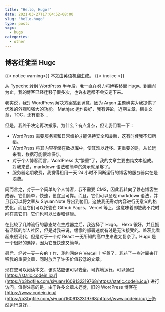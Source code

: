 ```yaml
---
title: "Hello, Hugo!"
date: 2021-03-27T17:04:52+08:00
slug: "hello-hugo"
type: posts
tags:
  - hugo
categories:
  - other
---
```


## 博客迁徙至 Hugo

{{< notice warning>}}
本文由英语机翻生成。
{{< /notice >}}

从 Typecho 转到 WordPress 半年后，我一直在努力将博客移至 Hugo。到目前为止，我的博客已经迁移了很多次，也许永远都不会安定下来。

老实说，我对 WordPress 解决方案感到满意，因为 Argon 主题确实为我提供了优雅的外观和强大的功能。 Mathjax 运作良好，我有评论，近期文章，相关文章，TOC，还有更多...

但是，我终于决定再次搬家。为什么？有点复杂，但让我们看一下：

- WordPress 需要服务器和日常维护才能保持安全和最新，这有时使我不知所措。
- WordPress 将其内容存储在数据库中，使其难以迁移。更重要的是，从长远来看，数据可能很难保存。
- 对于个人博客而言，WordPress 太“繁重”了，我的文章主要由纯文本组成。对我来说，markdown 语法和简单的演示就足够了。
- 服务器定期收费，我觉得租用一天 24 小时不间断运行的博客的服务器实在是浪费。

简而言之，对于一个简单的个人博客，我不需要 CMS，因此我转向了静态博客生成器。它们简单，快速，便宜且可靠。而且，它们可以呈现 markdown 语法，并且我可以将文章从 Siyuan Note 导出到他们，这使我无需对内容进行无意义的格式化。而且它们可以托管在 Github Pages，Vercel 等上，这意味着即使我不花时间在意它们，它们也可以长寿和健康。

在比较了几种流行的静态站点生成器之后，我选择了 Hugo。 Hexo 很好，并且拥有活跃的华人社区，但是对我来说，缓慢的部署速度有时是无法接受的。盖茨比看起来很现代，但是对于一个对 React 一无所知的高中生来说太复杂了。Hugo 是一个很好的选择，因为它既快速又简单。

最后，经过一天一夜的工作，我的网站在 Vercel 上托管了。我花了一些时间来迁移我的重要文章，同时放弃了许多价值较低的文章。

现在您可以阅读本文，该网站应该可以安全，可靠地运行。可以通过 [https://static.codein.icu/](https://b3logfile.com/siyuan/1609132319768/https://static.codein.icu/) 进行访问。值得注意的是，由于许多文章未迁徙，旧的 WordPress 博客在 [https://www.codein.icu/](https://b3logfile.com/siyuan/1609132319768/https://www.codein.icu)上仍然运行良好。